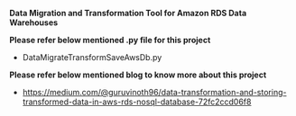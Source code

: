 **Data Migration and Transformation Tool for Amazon RDS Data Warehouses**


**Please refer below mentioned .py file for this project**
  - DataMigrateTransformSaveAwsDb.py

**Please refer below mentioned blog to know more about this project**
  - https://medium.com/@guruvinoth96/data-transformation-and-storing-transformed-data-in-aws-rds-nosql-database-72fc2ccd06f8
